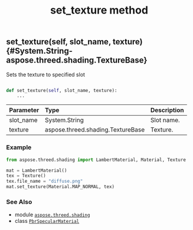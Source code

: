 ﻿---
title: set_texture method
second_title: Aspose.3D for Python via .NET API References
description: 
type: docs
weight: 70
url: /python-net/aspose.threed.shading/pbrspecularmaterial/set_texture/
is_root: false
---

## set_texture(self, slot_name, texture) {#System.String-aspose.threed.shading.TextureBase}

Sets the texture to specified slot



```python

def set_texture(self, slot_name, texture):
    ...
```


| Parameter | Type | Description |
| :- | :- | :- |
| slot_name | System.String | Slot name. |
| texture | aspose.threed.shading.TextureBase | Texture. |

### Example 


```python
from aspose.threed.shading import LambertMaterial, Material, Texture

mat = LambertMaterial()
tex = Texture()
tex.file_name = "diffuse.png"
mat.set_texture(Material.MAP_NORMAL, tex)

```



### See Also
* module [`aspose.threed.shading`](../../)
* class [`PbrSpecularMaterial`](/3d/python-net/aspose.threed.shading/pbrspecularmaterial)
